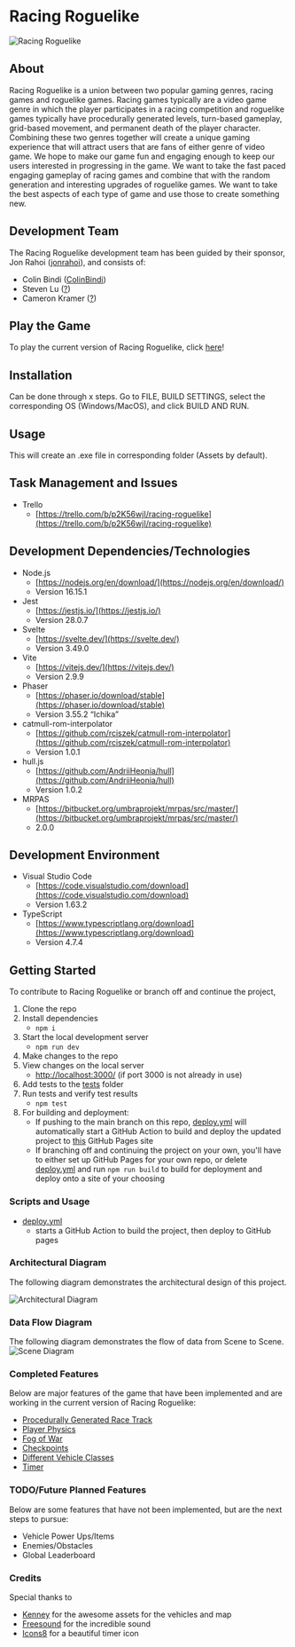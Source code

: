 # Racing Roguelike

![Racing Roguelike](https://github.com/rahoi/rogue_racer/blob/main/public/assets/MainMenu.png)

## About
Racing Roguelike is a union between two popular gaming genres, racing games and roguelike games. Racing games typically are a video game genre in which the player participates in a racing competition and roguelike games typically have procedurally generated levels, turn-based gameplay, grid-based movement, and permanent death of the player character. Combining these two genres together will create a unique gaming experience that will attract users that are fans of either genre of video game. We hope to make our game fun and engaging enough to keep our users interested in progressing in the game. We want to take the fast paced engaging gameplay of racing games and combine that with the random generation and interesting upgrades of roguelike games. We want to take the best aspects of each type of game and use those to create something new.

## Development Team
The Racing Roguelike development team has been guided by their sponsor, Jon Rahoi ([jonrahoi](https://github.com/jonrahoi)), and consists of:

- Colin Bindi ([ColinBindi](https://github.com/ColinBindi))
- Steven Lu ([?](https://github.com/?))
- Cameron Kramer ([?](https://github.com/?))

## Play the Game

To play the current version of Racing Roguelike, click [here](https://rahoi.github.io/racing-roguelike/)!

## Installation
Can be done through x steps. Go to FILE, BUILD SETTINGS, select the corresponding OS (Windows/MacOS), and click BUILD AND RUN.

## Usage
This will create an .exe file in corresponding folder (Assets by default).

## Task Management and Issues
- Trello
    - [https://trello.com/b/p2K56wjI/racing-roguelike](https://trello.com/b/p2K56wjI/racing-roguelike)

## Development Dependencies/Technologies
- Node.js
    - [https://nodejs.org/en/download/](https://nodejs.org/en/download/)
    - Version 16.15.1
- Jest
    - [https://jestjs.io/](https://jestjs.io/)
    - Version 28.0.7
- Svelte
    - [https://svelte.dev/](https://svelte.dev/)
    - Version 3.49.0
- Vite
    - [https://vitejs.dev/](https://vitejs.dev/)
    - Version 2.9.9
- Phaser 
    - [https://phaser.io/download/stable](https://phaser.io/download/stable)
    - Version 3.55.2 “Ichika” 
- catmull-rom-interpolator
    - [https://github.com/rciszek/catmull-rom-interpolator](https://github.com/rciszek/catmull-rom-interpolator)
    - Version 1.0.1
- hull.js
    - [https://github.com/AndriiHeonia/hull](https://github.com/AndriiHeonia/hull)
    - Version 1.0.2
- MRPAS
    - [https://bitbucket.org/umbraprojekt/mrpas/src/master/](https://bitbucket.org/umbraprojekt/mrpas/src/master/)
    - 2.0.0

## Development Environment
- Visual Studio Code
    - [https://code.visualstudio.com/download](https://code.visualstudio.com/download)
    - Version 1.63.2
- TypeScript 
    - [https://www.typescriptlang.org/download](https://www.typescriptlang.org/download)
    - Version 4.7.4

## Getting Started
To contribute to Racing Roguelike or branch off and continue the project,

1. Clone the repo
2. Install dependencies
    - `npm i`
3. Start the local development server
    - `npm run dev`
4. Make changes to the repo
5. View changes on the local server
    - [http://localhost:3000/](http://localhost:3000/) (if port 3000 is not already in use)
6. Add tests to the [tests](https://github.com/rahoi/racing-roguelike/tree/main/tests) folder
7. Run tests and verify test results
    - `npm test`
8. For building and deployment:
    - If pushing to the main branch on this repo, [deploy.yml](https://github.com/rahoi/racing-roguelike/blob/main/.github/workflows/deploy.yml) will automatically start a GitHub Action to build and deploy the updated project to [this](https://rahoi.github.io/racing-roguelike/) GitHub Pages site
    - If branching off and continuing the project on your own, you'll have to either set up GitHub Pages for your own repo, or delete [deploy.yml](https://github.com/rahoi/racing-roguelike/blob/main/.github/workflows/deploy.yml) and run `npm run build` to build for deployment and deploy onto a site of your choosing

### Scripts and Usage
- [deploy.yml](https://github.com/rahoi/racing-roguelike/blob/main/.github/workflows/deploy.yml)
    - starts a GitHub Action to build the project, then deploy to GitHub pages

### Architectural Diagram
The following diagram demonstrates the architectural design of this project.

![Architectural Diagram](https://github.com/rahoi/racing-roguelike/blob/main/public/assets/architectural-diagram.png)

### Data Flow Diagram
The following diagram demonstrates the flow of data from Scene to Scene.
![Scene Diagram](https://github.com/rahoi/rogue_racer/blob/main/public/assets/DataFlow.png)

### Completed Features
Below are major features of the game that have been implemented and are working in the current version of Racing Roguelike:

- [Procedurally Generated Race Track](https://github.com/rahoi/racing-roguelike/blob/main/docs/track-generation.md)
- [Player Physics](https://github.com/rahoi/racing-roguelike/blob/main/docs/player-physics.md)
- [Fog of War](https://github.com/rahoi/racing-roguelike/blob/main/docs/fow-of-war.md)
- [Checkpoints](https://github.com/rahoi/racing-roguelike/blob/main/docs/checkpoints.md)
- [Different Vehicle Classes](https://github.com/rahoi/racing-roguelike/blob/main/docs/player-classes.md)
- [Timer](https://github.com/rahoi/racing-roguelike/blob/main/docs/timer.md)

### TODO/Future Planned Features
Below are some features that have not been implemented, but are the next steps to pursue:

- Vehicle Power Ups/Items
- Enemies/Obstacles
- Global Leaderboard

### Credits
Special thanks to

- [Kenney](https://www.kenney.nl/assets/racing-pack) for the awesome assets for the vehicles and map
- [Freesound](https://freesound.org/) for the incredible sound
- [Icons8](https://icons8.com/icons/set/timer) for a beautiful timer icon

